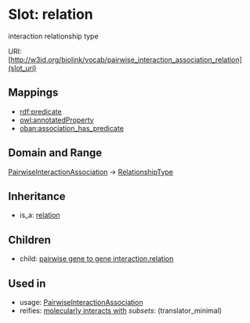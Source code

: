 # Slot: relation


interaction relationship type

URI: [http://w3id.org/biolink/vocab/pairwise_interaction_association_relation](slot_uri)
## Mappings

 * [rdf:predicate](http://purl.obolibrary.org/obo/rdf_predicate)
 * [owl:annotatedProperty](http://purl.obolibrary.org/obo/owl_annotatedProperty)
 * [oban:association_has_predicate](http://purl.obolibrary.org/obo/oban_association_has_predicate)
## Domain and Range

[PairwiseInteractionAssociation](PairwiseInteractionAssociation.md) -> [RelationshipType](RelationshipType.md)
## Inheritance

 *  is_a: [relation](relation.md)
## Children

 *  child: [pairwise gene to gene interaction.relation](pairwise_gene_to_gene_interaction_relation.md)
## Used in

 *  usage: [PairwiseInteractionAssociation](PairwiseInteractionAssociation.md)
 *  reifies: [molecularly interacts with](molecularly_interacts_with.md) *subsets*: (translator_minimal)
